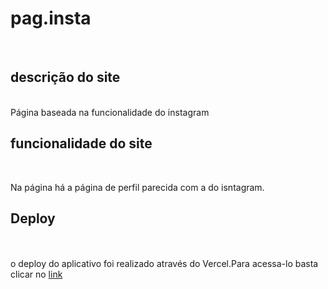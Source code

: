 # pag.insta
<br>

## descrição do site
<br>
Página baseada na funcionalidade do instagram

## funcionalidade do site
<br>
<p>Na página há a página de perfil parecida com a do isntagram. </p>

## Deploy
<br>
<br> 
o deploy do aplicativo foi realizado através do Vercel.Para acessa-lo basta clicar no <a href="https://pag-ista.vercel.app"> link<a/>
<br>
